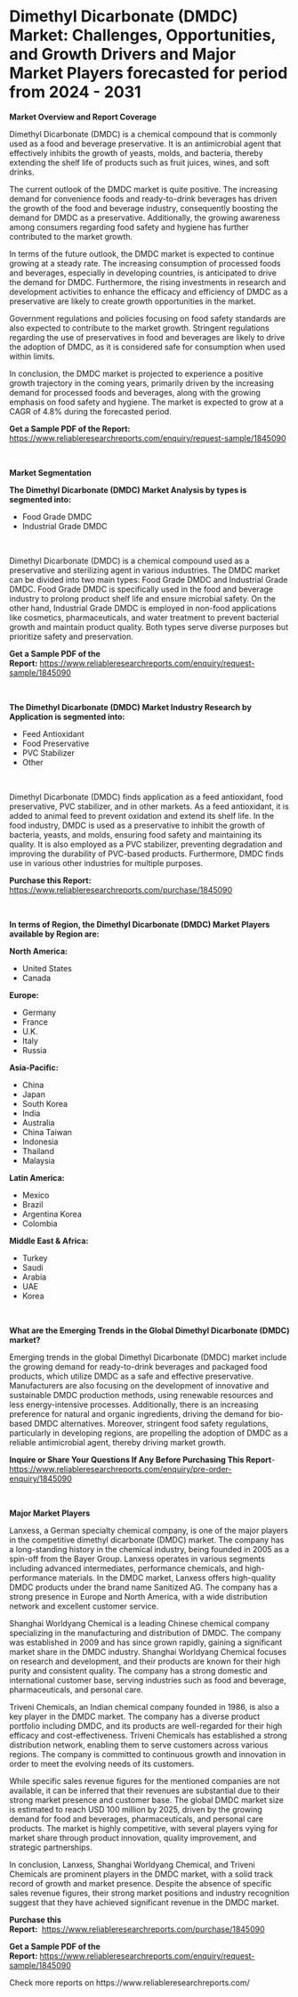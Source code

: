 <p><h1>Dimethyl Dicarbonate (DMDC) Market: Challenges, Opportunities, and Growth Drivers and Major Market Players forecasted for period from 2024 - 2031</h1></p><p><strong>Market Overview and Report Coverage</strong></p>
<p><p>Dimethyl Dicarbonate (DMDC) is a chemical compound that is commonly used as a food and beverage preservative. It is an antimicrobial agent that effectively inhibits the growth of yeasts, molds, and bacteria, thereby extending the shelf life of products such as fruit juices, wines, and soft drinks.</p><p>The current outlook of the DMDC market is quite positive. The increasing demand for convenience foods and ready-to-drink beverages has driven the growth of the food and beverage industry, consequently boosting the demand for DMDC as a preservative. Additionally, the growing awareness among consumers regarding food safety and hygiene has further contributed to the market growth.</p><p>In terms of the future outlook, the DMDC market is expected to continue growing at a steady rate. The increasing consumption of processed foods and beverages, especially in developing countries, is anticipated to drive the demand for DMDC. Furthermore, the rising investments in research and development activities to enhance the efficacy and efficiency of DMDC as a preservative are likely to create growth opportunities in the market.</p><p>Government regulations and policies focusing on food safety standards are also expected to contribute to the market growth. Stringent regulations regarding the use of preservatives in food and beverages are likely to drive the adoption of DMDC, as it is considered safe for consumption when used within limits.</p><p>In conclusion, the DMDC market is projected to experience a positive growth trajectory in the coming years, primarily driven by the increasing demand for processed foods and beverages, along with the growing emphasis on food safety and hygiene. The market is expected to grow at a CAGR of 4.8% during the forecasted period.</p></p>
<p><strong>Get a Sample PDF of the Report:</strong> <a href="https://www.reliableresearchreports.com/enquiry/request-sample/1845090">https://www.reliableresearchreports.com/enquiry/request-sample/1845090</a></p>
<p>&nbsp;</p>
<p><strong>Market Segmentation</strong></p>
<p><strong>The Dimethyl Dicarbonate (DMDC) Market Analysis by types is segmented into:</strong></p>
<p><ul><li>Food Grade DMDC</li><li>Industrial Grade DMDC</li></ul></p>
<p>&nbsp;</p>
<p><p>Dimethyl Dicarbonate (DMDC) is a chemical compound used as a preservative and sterilizing agent in various industries. The DMDC market can be divided into two main types: Food Grade DMDC and Industrial Grade DMDC. Food Grade DMDC is specifically used in the food and beverage industry to prolong product shelf life and ensure microbial safety. On the other hand, Industrial Grade DMDC is employed in non-food applications like cosmetics, pharmaceuticals, and water treatment to prevent bacterial growth and maintain product quality. Both types serve diverse purposes but prioritize safety and preservation.</p></p>
<p><strong>Get a Sample PDF of the Report:</strong>&nbsp;<a href="https://www.reliableresearchreports.com/enquiry/request-sample/1845090">https://www.reliableresearchreports.com/enquiry/request-sample/1845090</a></p>
<p>&nbsp;</p>
<p><strong>The Dimethyl Dicarbonate (DMDC) Market Industry Research by Application is segmented into:</strong></p>
<p><ul><li>Feed Antioxidant</li><li>Food Preservative</li><li>PVC Stabilizer</li><li>Other</li></ul></p>
<p>&nbsp;</p>
<p><p>Dimethyl Dicarbonate (DMDC) finds application as a feed antioxidant, food preservative, PVC stabilizer, and in other markets. As a feed antioxidant, it is added to animal feed to prevent oxidation and extend its shelf life. In the food industry, DMDC is used as a preservative to inhibit the growth of bacteria, yeasts, and molds, ensuring food safety and maintaining its quality. It is also employed as a PVC stabilizer, preventing degradation and improving the durability of PVC-based products. Furthermore, DMDC finds use in various other industries for multiple purposes.</p></p>
<p><strong>Purchase this Report:</strong>&nbsp; <a href="https://www.reliableresearchreports.com/purchase/1845090">https://www.reliableresearchreports.com/purchase/1845090</a></p>
<p>&nbsp;</p>
<p><strong>In terms of Region, the Dimethyl Dicarbonate (DMDC) Market Players available by Region are:</strong></p>
<p>
    <p> <strong> North America: </strong>
        <ul>
            <li>United States</li>
            <li>Canada</li>
        </ul>
        </p> 
    <p> <strong> Europe: </strong>
        <ul>
            <li>Germany</li>
            <li>France</li>
            <li>U.K.</li>
            <li>Italy</li>
            <li>Russia</li>
        </ul>
        </p> 
    <p> <strong> Asia-Pacific: </strong>
        <ul>
            <li>China</li>
            <li>Japan</li>
            <li>South Korea</li>
            <li>India</li>
            <li>Australia</li>
            <li>China Taiwan</li>
            <li>Indonesia</li>
            <li>Thailand</li>
            <li>Malaysia</li>
        </ul>
        </p> 
    <p> <strong> Latin America: </strong>
        <ul>
            <li>Mexico</li>
            <li>Brazil</li>
            <li>Argentina Korea</li>
            <li>Colombia</li>
        </ul>
        </p> 
    <p> <strong> Middle East & Africa: </strong>
        <ul>
            <li>Turkey</li>
            <li>Saudi</li>
            <li>Arabia</li>
            <li>UAE</li>
            <li>Korea</li>
        </ul>
    </p>
    </p>
<p>&nbsp;</p>
<p><strong>What are the Emerging Trends in the Global Dimethyl Dicarbonate (DMDC) market?</strong></p>
<p><p>Emerging trends in the global Dimethyl Dicarbonate (DMDC) market include the growing demand for ready-to-drink beverages and packaged food products, which utilize DMDC as a safe and effective preservative. Manufacturers are also focusing on the development of innovative and sustainable DMDC production methods, using renewable resources and less energy-intensive processes. Additionally, there is an increasing preference for natural and organic ingredients, driving the demand for bio-based DMDC alternatives. Moreover, stringent food safety regulations, particularly in developing regions, are propelling the adoption of DMDC as a reliable antimicrobial agent, thereby driving market growth.</p></p>
<p><strong>Inquire or Share Your Questions If Any Before Purchasing This Report</strong>- <a href="https://www.reliableresearchreports.com/enquiry/pre-order-enquiry/1845090">https://www.reliableresearchreports.com/enquiry/pre-order-enquiry/1845090</a></p>
<p>&nbsp;</p>
<p><strong>Major Market Players</strong></p>
<p><p>Lanxess, a German specialty chemical company, is one of the major players in the competitive dimethyl dicarbonate (DMDC) market. The company has a long-standing history in the chemical industry, being founded in 2005 as a spin-off from the Bayer Group. Lanxess operates in various segments including advanced intermediates, performance chemicals, and high-performance materials. In the DMDC market, Lanxess offers high-quality DMDC products under the brand name Sanitized AG. The company has a strong presence in Europe and North America, with a wide distribution network and excellent customer service.</p><p>Shanghai Worldyang Chemical is a leading Chinese chemical company specializing in the manufacturing and distribution of DMDC. The company was established in 2009 and has since grown rapidly, gaining a significant market share in the DMDC industry. Shanghai Worldyang Chemical focuses on research and development, and their products are known for their high purity and consistent quality. The company has a strong domestic and international customer base, serving industries such as food and beverage, pharmaceuticals, and personal care.</p><p>Triveni Chemicals, an Indian chemical company founded in 1986, is also a key player in the DMDC market. The company has a diverse product portfolio including DMDC, and its products are well-regarded for their high efficacy and cost-effectiveness. Triveni Chemicals has established a strong distribution network, enabling them to serve customers across various regions. The company is committed to continuous growth and innovation in order to meet the evolving needs of its customers.</p><p>While specific sales revenue figures for the mentioned companies are not available, it can be inferred that their revenues are substantial due to their strong market presence and customer base. The global DMDC market size is estimated to reach USD 100 million by 2025, driven by the growing demand for food and beverages, pharmaceuticals, and personal care products. The market is highly competitive, with several players vying for market share through product innovation, quality improvement, and strategic partnerships.</p><p>In conclusion, Lanxess, Shanghai Worldyang Chemical, and Triveni Chemicals are prominent players in the DMDC market, with a solid track record of growth and market presence. Despite the absence of specific sales revenue figures, their strong market positions and industry recognition suggest that they have achieved significant revenue in the DMDC market.</p></p>
<p><strong>Purchase this Report:</strong>&nbsp;&nbsp;<a href="https://www.reliableresearchreports.com/purchase/1845090">https://www.reliableresearchreports.com/purchase/1845090</a></p>
<p></p>
<p><strong>Get a Sample PDF of the Report:</strong>&nbsp;<a href="https://www.reliableresearchreports.com/enquiry/request-sample/1845090">https://www.reliableresearchreports.com/enquiry/request-sample/1845090</a></p>
<p>Check more reports on https://www.reliableresearchreports.com/</p>